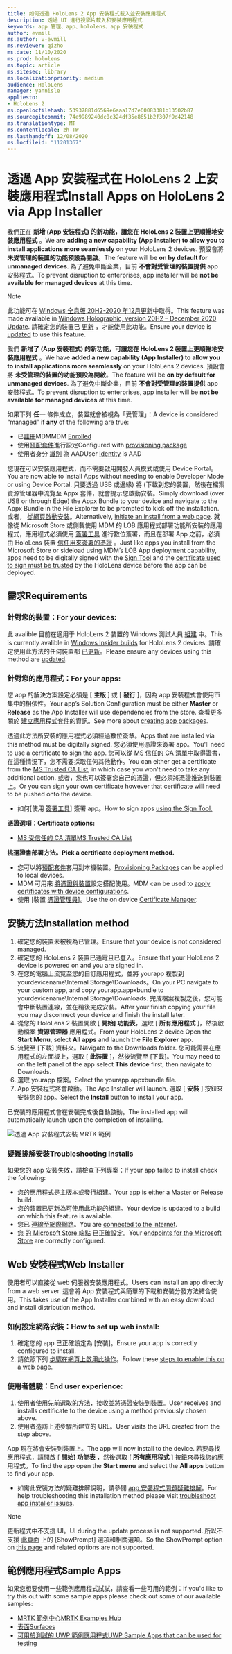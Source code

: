 ```yaml
---
title: 如何透過 HoloLens 2 App 安裝程式載入並安裝應用程式
description: 透過 UI 進行投影片載入和安裝應用程式
keywords: app 管理、app、hololens、app 安裝程式
author: evmill
ms.author: v-evmill
ms.reviewer: qizho
ms.date: 11/10/2020
ms.prod: hololens
ms.topic: article
ms.sitesec: library
ms.localizationpriority: medium
audience: HoloLens
manager: yannisle
appliesto:
- HoloLens 2
ms.openlocfilehash: 53937881d6569e6aaa17d7e60083381b13502b87
ms.sourcegitcommit: 74e9989240dc0c324df35e8651b2f307f9d42148
ms.translationtype: MT
ms.contentlocale: zh-TW
ms.lasthandoff: 12/08/2020
ms.locfileid: "11201367"
---
```

# <span data-ttu-id="cb04a-104">透過 App 安裝程式在 HoloLens 2 上安裝應用程式</span><span class="sxs-lookup"><span data-stu-id="cb04a-104">Install Apps on HoloLens 2 via App Installer</span></span>


<span data-ttu-id="cb04a-105">我們正在 **新增 (App 安裝程式) 的新功能，讓您在 HoloLens 2 裝置上更順暢地安裝應用程式** 。</span><span class="sxs-lookup"><span data-stu-id="cb04a-105">We are **adding a new capability (App Installer) to allow you to install applications more seamlessly** on your HoloLens 2 devices.</span></span> <span data-ttu-id="cb04a-106">預設會將 **未受管理的裝置的功能預設為開啟**。</span><span class="sxs-lookup"><span data-stu-id="cb04a-106">The feature will be **on by default for unmanaged devices**.</span></span> <span data-ttu-id="cb04a-107">為了避免中斷企業，目前 **不會對受管理的裝置提供** app 安裝程式。</span><span class="sxs-lookup"><span data-stu-id="cb04a-107">To prevent disruption to enterprises, app installer will be **not be available for managed devices** at this time.</span></span>  

> [!NOTE]
> <span data-ttu-id="cb04a-108">此功能可在 [Windows 全息版 20H2-2020 年12月更新](hololens-release-notes.md)中取得。</span><span class="sxs-lookup"><span data-stu-id="cb04a-108">This feature was made available in [Windows Holographic, version 20H2 – December 2020 Update](hololens-release-notes.md).</span></span> <span data-ttu-id="cb04a-109">請確定您的裝置已 [更新](hololens-update-hololens.md) ，才能使用此功能。</span><span class="sxs-lookup"><span data-stu-id="cb04a-109">Ensure your device is [updated](hololens-update-hololens.md) to use this feature.</span></span>

<span data-ttu-id="cb04a-110">我們 **新增了 (App 安裝程式) 的新功能，可讓您在 HoloLens 2 裝置上更順暢地安裝應用程式** 。</span><span class="sxs-lookup"><span data-stu-id="cb04a-110">We have **added a new capability (App Installer) to allow you to install applications more seamlessly** on your HoloLens 2 devices.</span></span> <span data-ttu-id="cb04a-111">預設會將 **未受管理的裝置的功能預設為開啟**。</span><span class="sxs-lookup"><span data-stu-id="cb04a-111">The feature will be **on by default for unmanaged devices**.</span></span> <span data-ttu-id="cb04a-112">為了避免中斷企業，目前 **不會對受管理的裝置提供** app 安裝程式。</span><span class="sxs-lookup"><span data-stu-id="cb04a-112">To prevent disruption to enterprises, app installer will be **not be available for managed devices** at this time.</span></span>  

<span data-ttu-id="cb04a-113">如果下列 **任一** 條件成立，裝置就會被視為「受管理」：</span><span class="sxs-lookup"><span data-stu-id="cb04a-113">A device is considered “managed” if **any** of the following are true:</span></span>
- <span data-ttu-id="cb04a-114">已[註冊](hololens-enroll-mdm.md)MDM</span><span class="sxs-lookup"><span data-stu-id="cb04a-114">MDM [Enrolled](hololens-enroll-mdm.md)</span></span>
- <span data-ttu-id="cb04a-115">使用[預配套件](hololens-provisioning.md)進行設定</span><span class="sxs-lookup"><span data-stu-id="cb04a-115">Configured with [provisioning package](hololens-provisioning.md)</span></span>
- <span data-ttu-id="cb04a-116">使用者身分 [識別](hololens-identity.md) 為 AAD</span><span class="sxs-lookup"><span data-stu-id="cb04a-116">User [Identity](hololens-identity.md) is AAD</span></span>

<span data-ttu-id="cb04a-117">您現在可以安裝應用程式，而不需要啟用開發人員模式或使用 Device Portal。</span><span class="sxs-lookup"><span data-stu-id="cb04a-117">You are now able to install Apps without needing to enable Developer Mode or using Device Portal.</span></span>  <span data-ttu-id="cb04a-118">只要透過 USB 或邊緣) 將 (下載到您的裝置，然後在檔案資源管理器中流覽至 Appx 套件，就會提示您啟動安裝。</span><span class="sxs-lookup"><span data-stu-id="cb04a-118">Simply download (over USB or through Edge) the Appx Bundle to your device and navigate to the Appx Bundle in the File Explorer to be prompted to kick off the installation.</span></span>  <span data-ttu-id="cb04a-119">或者， [從網頁啟動安裝](https://docs.microsoft.com/windows/msix/app-installer/installing-windows10-apps-web)。</span><span class="sxs-lookup"><span data-stu-id="cb04a-119">Alternatively, [initiate an install from a web page](https://docs.microsoft.com/windows/msix/app-installer/installing-windows10-apps-web).</span></span>  <span data-ttu-id="cb04a-120">就像從 Microsoft Store 或側載使用 MDM 的 LOB 應用程式部署功能所安裝的應用程式，應用程式必須使用 [簽署工具](https://docs.microsoft.com/windows/win32/appxpkg/how-to-sign-a-package-using-signtool) 進行數位簽署，而且在部署 App 之前，必須由 HoloLens 裝置 [信任用來簽署的憑證](https://docs.microsoft.com/windows/win32/appxpkg/how-to-sign-a-package-using-signtool#security-considerations) 。</span><span class="sxs-lookup"><span data-stu-id="cb04a-120">Just like apps you install from the Microsoft Store or sideload using MDM’s LOB App deployment capability, apps need to be digitally signed with the [Sign Tool](https://docs.microsoft.com/windows/win32/appxpkg/how-to-sign-a-package-using-signtool) and the [certificate used to sign must be trusted](https://docs.microsoft.com/windows/win32/appxpkg/how-to-sign-a-package-using-signtool#security-considerations) by the HoloLens device before the app can be deployed.</span></span>   

## <span data-ttu-id="cb04a-121">需求</span><span class="sxs-lookup"><span data-stu-id="cb04a-121">Requirements</span></span>

### <span data-ttu-id="cb04a-122">針對您的裝置：</span><span class="sxs-lookup"><span data-stu-id="cb04a-122">For your devices:</span></span> 
<span data-ttu-id="cb04a-123">此 avalible 目前在適用于 HoloLens 2 裝置的 Windows 測試人員 [組建](hololens-insider.md) 中。</span><span class="sxs-lookup"><span data-stu-id="cb04a-123">This is currently avalible in [Windows Insider builds](hololens-insider.md) for HoloLens 2 devices.</span></span> <span data-ttu-id="cb04a-124">請確定使用此方法的任何裝置都 [已更新](hololens-update-hololens.md)。</span><span class="sxs-lookup"><span data-stu-id="cb04a-124">Please ensure any devices using this method are [updated](hololens-update-hololens.md).</span></span> 

### <span data-ttu-id="cb04a-125">針對您的應用程式：</span><span class="sxs-lookup"><span data-stu-id="cb04a-125">For your apps:</span></span> 
<span data-ttu-id="cb04a-126">您 app 的解決方案設定必須是 [ **主版** ] 或 [ **發行** ]，因為 app 安裝程式會使用市集中的相依性。</span><span class="sxs-lookup"><span data-stu-id="cb04a-126">Your app’s Solution Configuration must be either **Master** or **Release** as the App Installer will use dependencies from the store.</span></span> <span data-ttu-id="cb04a-127">查看更多關於 [建立應用程式套件](https://docs.microsoft.com/windows/msix/app-installer/create-appinstallerfile-vs)的資訊。</span><span class="sxs-lookup"><span data-stu-id="cb04a-127">See more about [creating app packages](https://docs.microsoft.com/windows/msix/app-installer/create-appinstallerfile-vs).</span></span>

<span data-ttu-id="cb04a-128">透過此方法所安裝的應用程式必須經過數位簽章。</span><span class="sxs-lookup"><span data-stu-id="cb04a-128">Apps that are installed via this method must be digitally signed.</span></span> <span data-ttu-id="cb04a-129">您必須使用憑證來簽署 app。</span><span class="sxs-lookup"><span data-stu-id="cb04a-129">You'll need to use a certificate to sign the app.</span></span> <span data-ttu-id="cb04a-130">您可以從 [MS 信任的 CA 清單](https://ccadb-public.secure.force.com/microsoft/IncludedCACertificateReportForMSFT)中取得證書，在這種情況下，您不需要採取任何其他動作。</span><span class="sxs-lookup"><span data-stu-id="cb04a-130">You can either get a certificate from the [MS Trusted CA List](https://ccadb-public.secure.force.com/microsoft/IncludedCACertificateReportForMSFT), in which case you won't need to take any additional action.</span></span> <span data-ttu-id="cb04a-131">或者，您也可以簽署您自己的憑證，但必須將憑證推送到裝置上。</span><span class="sxs-lookup"><span data-stu-id="cb04a-131">Or you can sign your own certificate however that certificate will need to be pushed onto the device.</span></span> 
- <span data-ttu-id="cb04a-132">如何[使用 [簽署工具](https://docs.microsoft.com/windows/win32/appxpkg/how-to-sign-a-package-using-signtool)] 簽署 app。</span><span class="sxs-lookup"><span data-stu-id="cb04a-132">How to sign apps [using the Sign Tool.](https://docs.microsoft.com/windows/win32/appxpkg/how-to-sign-a-package-using-signtool)</span></span>

**<span data-ttu-id="cb04a-133">憑證選項：</span><span class="sxs-lookup"><span data-stu-id="cb04a-133">Certificate options:</span></span>** 
- [<span data-ttu-id="cb04a-134">MS 受信任的 CA 清單</span><span class="sxs-lookup"><span data-stu-id="cb04a-134">MS Trusted CA List</span></span>](https://ccadb-public.secure.force.com/microsoft/IncludedCACertificateReportForMSFT)

**<span data-ttu-id="cb04a-135">挑選證書部署方法。</span><span class="sxs-lookup"><span data-stu-id="cb04a-135">Pick a certificate deployment method.</span></span>** 
- <span data-ttu-id="cb04a-136">您可以將[預配套件](hololens-provisioning.md)套用到本機裝置。</span><span class="sxs-lookup"><span data-stu-id="cb04a-136">[Provisioning Packages](hololens-provisioning.md) can be applied to local devices.</span></span>
- <span data-ttu-id="cb04a-137">MDM 可用來 [將憑證與裝置](https://docs.microsoft.com/mem/intune/protect/certificates-configure)設定搭配使用。</span><span class="sxs-lookup"><span data-stu-id="cb04a-137">MDM can be used to [apply certificates with device configurations](https://docs.microsoft.com/mem/intune/protect/certificates-configure).</span></span>
- <span data-ttu-id="cb04a-138">使用 [裝置 [憑證管理員](certificate-manager.md)]。</span><span class="sxs-lookup"><span data-stu-id="cb04a-138">Use the on device [Certificate Manager](certificate-manager.md).</span></span> 

## <span data-ttu-id="cb04a-139">安裝方法</span><span class="sxs-lookup"><span data-stu-id="cb04a-139">Installation method</span></span>

1.  <span data-ttu-id="cb04a-140">確定您的裝置未被視為已管理。</span><span class="sxs-lookup"><span data-stu-id="cb04a-140">Ensure that your device is not considered managed.</span></span>
1.  <span data-ttu-id="cb04a-141">確定您的 HoloLens 2 裝置已通電且已登入。</span><span class="sxs-lookup"><span data-stu-id="cb04a-141">Ensure that your HoloLens 2 device is powered on and you are signed in.</span></span>
1.  <span data-ttu-id="cb04a-142">在您的電腦上流覽至您的自訂應用程式，並將 yourapp 複製到 yourdevicename\Internal Storage\Downloads。</span><span class="sxs-lookup"><span data-stu-id="cb04a-142">On your PC navigate to your custom app, and copy yourapp.appxbundle to yourdevicename\Internal Storage\Downloads.</span></span> 
    <span data-ttu-id="cb04a-143">完成檔案複製之後，您可能會中斷裝置連線，並在稍後完成安裝。</span><span class="sxs-lookup"><span data-stu-id="cb04a-143">After your finish copying your file you may disconnect your device and finish the install later.</span></span>
1.  <span data-ttu-id="cb04a-144">從您的 HoloLens 2 裝置開啟 [ **開始] 功能表**，選取 [ **所有應用程式** ]，然後啟動檔案 **資源管理器** 應用程式。</span><span class="sxs-lookup"><span data-stu-id="cb04a-144">From your HoloLens 2 device Open the **Start Menu**, select **All apps** and launch the **File Explorer** app.</span></span>
1.  <span data-ttu-id="cb04a-145">流覽至 [下載] 資料夾。</span><span class="sxs-lookup"><span data-stu-id="cb04a-145">Navigate to the Downloads folder.</span></span> <span data-ttu-id="cb04a-146">您可能需要在應用程式的左面板上，選取 [ **此裝置** ]，然後流覽至 [下載]。</span><span class="sxs-lookup"><span data-stu-id="cb04a-146">You may need to on the left panel of the app select **This device** first, then navigate to Downloads.</span></span>
1.  <span data-ttu-id="cb04a-147">選取 yourapp 檔案。</span><span class="sxs-lookup"><span data-stu-id="cb04a-147">Select the yourapp.appxbundle file.</span></span> 
1.  <span data-ttu-id="cb04a-148">App 安裝程式將會啟動。</span><span class="sxs-lookup"><span data-stu-id="cb04a-148">The App Installer will launch.</span></span> <span data-ttu-id="cb04a-149">選取 [ **安裝** ] 按鈕來安裝您的 app。</span><span class="sxs-lookup"><span data-stu-id="cb04a-149">Select the **Install** button to install your app.</span></span> 

<span data-ttu-id="cb04a-150">已安裝的應用程式會在安裝完成後自動啟動。</span><span class="sxs-lookup"><span data-stu-id="cb04a-150">The installed app will automatically launch upon the completion of installing.</span></span> 

![透過 App 安裝程式安裝 MRTK 範例](images/hololens-app-installer-picture.jpg)

### <span data-ttu-id="cb04a-152">疑難排解安裝</span><span class="sxs-lookup"><span data-stu-id="cb04a-152">Troubleshooting Installs</span></span>
<span data-ttu-id="cb04a-153">如果您的 app 安裝失敗，請檢查下列專案：</span><span class="sxs-lookup"><span data-stu-id="cb04a-153">If your app failed to install check the following:</span></span>
-   <span data-ttu-id="cb04a-154">您的應用程式是主版本或發行組建。</span><span class="sxs-lookup"><span data-stu-id="cb04a-154">Your app is either a Master or Release build.</span></span>
- <span data-ttu-id="cb04a-155">您的裝置已更新為可使用此功能的組建。</span><span class="sxs-lookup"><span data-stu-id="cb04a-155">Your device is updated to a build on which this feature is available.</span></span> 
-   <span data-ttu-id="cb04a-156">您已 [連線至網際網路](hololens-network.md)。</span><span class="sxs-lookup"><span data-stu-id="cb04a-156">You are [connected to the internet](hololens-network.md).</span></span>
-   <span data-ttu-id="cb04a-157">您 [的 Microsoft Store 端點](hololens-offline.md) 已正確設定。</span><span class="sxs-lookup"><span data-stu-id="cb04a-157">Your [endpoints for the Microsoft Store](hololens-offline.md) are correctly configured.</span></span>  

## <span data-ttu-id="cb04a-158">Web 安裝程式</span><span class="sxs-lookup"><span data-stu-id="cb04a-158">Web Installer</span></span>

<span data-ttu-id="cb04a-159">使用者可以直接從 web 伺服器安裝應用程式。</span><span class="sxs-lookup"><span data-stu-id="cb04a-159">Users can install an app directly from a web server.</span></span> <span data-ttu-id="cb04a-160">這會將 App 安裝程式與簡單的下載和安裝分發方法結合使用。</span><span class="sxs-lookup"><span data-stu-id="cb04a-160">This takes use of the App Installer combined with an easy download and install distribution method.</span></span> 

### <span data-ttu-id="cb04a-161">如何設定網路安裝：</span><span class="sxs-lookup"><span data-stu-id="cb04a-161">How to set up web install:</span></span>
1.  <span data-ttu-id="cb04a-162">確定您的 app 已正確設定為 [安裝]。</span><span class="sxs-lookup"><span data-stu-id="cb04a-162">Ensure your app is correctly configured to install.</span></span>
1.  <span data-ttu-id="cb04a-163">請依照下列 [步驟在網頁上啟用此操作](https://docs.microsoft.com/windows/msix/app-installer/installing-windows10-apps-web#how-to-enable-this-on-a-webpage)。</span><span class="sxs-lookup"><span data-stu-id="cb04a-163">Follow these [steps to enable this on a web page](https://docs.microsoft.com/windows/msix/app-installer/installing-windows10-apps-web#how-to-enable-this-on-a-webpage).</span></span> 

### <span data-ttu-id="cb04a-164">使用者體驗：</span><span class="sxs-lookup"><span data-stu-id="cb04a-164">End user experience:</span></span>
1. <span data-ttu-id="cb04a-165">使用者使用先前選取的方法，接收並將憑證安裝到裝置。</span><span class="sxs-lookup"><span data-stu-id="cb04a-165">User receives and installs certificate to the device using a method previously chosen above.</span></span> 
1. <span data-ttu-id="cb04a-166">使用者造訪上述步驟所建立的 URL。</span><span class="sxs-lookup"><span data-stu-id="cb04a-166">User visits the URL created from the step above.</span></span>

<span data-ttu-id="cb04a-167">App 現在將會安裝到裝置上。</span><span class="sxs-lookup"><span data-stu-id="cb04a-167">The app will now install to the device.</span></span> <span data-ttu-id="cb04a-168">若要尋找應用程式，請開啟 [ **開始] 功能表** ，然後選取 [ **所有應用程式** ] 按鈕來尋找您的應用程式。</span><span class="sxs-lookup"><span data-stu-id="cb04a-168">To find the app open the **Start menu** and select the **All apps** button to find your app.</span></span> 

-   <span data-ttu-id="cb04a-169">如需此安裝方法的疑難排解說明，請參閱 [app 安裝程式問題疑難排解](https://docs.microsoft.com/windows/msix/app-installer/troubleshoot-appinstaller-issues)。</span><span class="sxs-lookup"><span data-stu-id="cb04a-169">For help troubleshooting this installation method please visit [troubleshoot app installer issues](https://docs.microsoft.com/windows/msix/app-installer/troubleshoot-appinstaller-issues).</span></span> 

> [!NOTE]
> <span data-ttu-id="cb04a-170">更新程式中不支援 UI。</span><span class="sxs-lookup"><span data-stu-id="cb04a-170">UI during the update process is not supported.</span></span> <span data-ttu-id="cb04a-171">所以不支援 [此頁面](https://docs.microsoft.com/windows/msix/app-installer/update-settings) 上的 [ShowPrompt] 選項和相關選項。</span><span class="sxs-lookup"><span data-stu-id="cb04a-171">So the ShowPrompt option on [this page](https://docs.microsoft.com/windows/msix/app-installer/update-settings) and related options are not supported.</span></span>

## <span data-ttu-id="cb04a-172">範例應用程式</span><span class="sxs-lookup"><span data-stu-id="cb04a-172">Sample Apps</span></span>

<span data-ttu-id="cb04a-173">如果您想要使用一些範例應用程式試試，請查看一些可用的範例：</span><span class="sxs-lookup"><span data-stu-id="cb04a-173">If you'd like to try this out with some sample apps please check out some of our available samples:</span></span>
- [<span data-ttu-id="cb04a-174">MRTK 範例中心</span><span class="sxs-lookup"><span data-stu-id="cb04a-174">MRTK Examples Hub</span></span>](https://microsoft.github.io/MixedRealityToolkit-Unity/Documentation/README_ExampleHub.html)
- [<span data-ttu-id="cb04a-175">表面</span><span class="sxs-lookup"><span data-stu-id="cb04a-175">Surfaces</span></span>](https://docs.microsoft.com/windows/mixed-reality/develop/unity/sampleapp-surfaces)
- [<span data-ttu-id="cb04a-176">可用於測試的 UWP 範例應用程式</span><span class="sxs-lookup"><span data-stu-id="cb04a-176">UWP Sample Apps that can be used for testing</span></span>](https://github.com/microsoft/Windows-universal-samples/tree/master/Samples)
